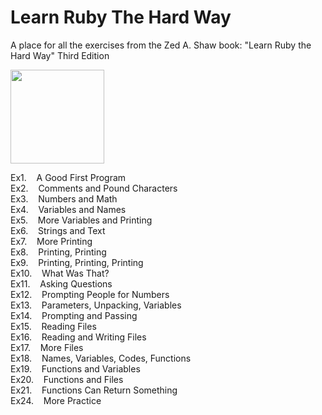 # Learn Ruby The Hard Way
A place for all the exercises from the Zed A. Shaw book: "Learn Ruby the Hard Way" Third Edition

[<img src="https://images-na.ssl-images-amazon.com/images/I/514%2BuJSdhhL._SY344_BO1,204,203,200_.jpg" width=150>](https://www.amazon.co.uk/Learn-Ruby-Hard-Way-Computational/dp/032188499X)

Ex1.&nbsp;&nbsp;&nbsp;&nbsp;A Good First Program\
Ex2.&nbsp;&nbsp;&nbsp;&nbsp;Comments and Pound Characters\
Ex3.&nbsp;&nbsp;&nbsp;&nbsp;Numbers and Math\
Ex4.&nbsp;&nbsp;&nbsp;&nbsp;Variables and Names\
Ex5.&nbsp;&nbsp;&nbsp;&nbsp;More Variables and Printing\
Ex6.&nbsp;&nbsp;&nbsp;&nbsp;Strings and Text\
Ex7.&nbsp;&nbsp;&nbsp;&nbsp;More Printing\
Ex8.&nbsp;&nbsp;&nbsp;&nbsp;Printing, Printing\
Ex9.&nbsp;&nbsp;&nbsp;&nbsp;Printing, Printing, Printing\
Ex10.&nbsp;&nbsp;&nbsp;&nbsp;What Was That?\
Ex11.&nbsp;&nbsp;&nbsp;&nbsp;Asking Questions\
Ex12.&nbsp;&nbsp;&nbsp;&nbsp;Prompting People for Numbers\
Ex13.&nbsp;&nbsp;&nbsp;&nbsp;Parameters, Unpacking, Variables\
Ex14.&nbsp;&nbsp;&nbsp;&nbsp;Prompting and Passing\
Ex15.&nbsp;&nbsp;&nbsp;&nbsp;Reading Files\
Ex16.&nbsp;&nbsp;&nbsp;&nbsp;Reading and Writing Files\
Ex17.&nbsp;&nbsp;&nbsp;&nbsp;More Files\
Ex18.&nbsp;&nbsp;&nbsp;&nbsp;Names, Variables, Codes, Functions\
Ex19.&nbsp;&nbsp;&nbsp;&nbsp;Functions and Variables\
Ex20.&nbsp;&nbsp;&nbsp;&nbsp;Functions and Files\
Ex21.&nbsp;&nbsp;&nbsp;&nbsp;Functions Can Return Something\
Ex24.&nbsp;&nbsp;&nbsp;&nbsp;More Practice
